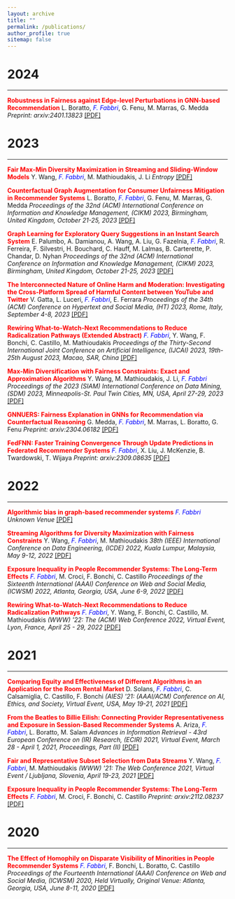 ```yaml
---
layout: archive
title: ""
permalink: /publications/
author_profile: true
sitemap: false
---
```



2024
===
***

**<span style='color:red'>Robustness in Fairness against Edge-level Perturbations in GNN-based Recommendation</span>** L. Boratto, <i><font color='blue'>F. Fabbri</font></i>, G. Fenu, M. Marras, G. Medda
*Preprint: arxiv:2401.13823* [[PDF]](https://arxiv.org/pdf/2401.13823)

2023
===
***

**<span style='color:red'>Fair Max-Min Diversity Maximization in Streaming and Sliding-Window Models</span>** Y. Wang, <i><font color='blue'>F. Fabbri</font></i>, M. Mathioudakis, J. Li
*Entropy* [[PDF]](https://www.mdpi.com/1099-4300/25/7/1066)

**<span style='color:red'>Counterfactual Graph Augmentation for Consumer Unfairness Mitigation in Recommender Systems</span>** L. Boratto, <i><font color='blue'>F. Fabbri</font></i>, G. Fenu, M. Marras, G. Medda
*Proceedings of the 32nd (ACM) International Conference on Information and Knowledge Management, (CIKM) 2023, Birmingham, United Kingdom, October 21-25, 2023* [[PDF]](https://arxiv.org/pdf/2308.12083.pdf)

**<span style='color:red'>Graph Learning for Exploratory Query Suggestions in an Instant Search System</span>** E. Palumbo, A. Damianou, A. Wang, A. Liu, G. Fazelnia, <i><font color='blue'>F. Fabbri</font></i>, R. Ferreira, F. Silvestri, H. Bouchard, C. Hauff, M. Lalmas, B. Carterette, P. Chandar, D. Nyhan
*Proceedings of the 32nd (ACM) International Conference on Information and Knowledge Management, (CIKM) 2023, Birmingham, United Kingdom, October 21-25, 2023* [[PDF]](https://dl.acm.org/doi/abs/10.1145/3583780.3615481)

**<span style='color:red'>The Interconnected Nature of Online Harm and Moderation: Investigating the Cross-Platform Spread of Harmful Content between YouTube and Twitter</span>** V. Gatta, L. Luceri, <i><font color='blue'>F. Fabbri</font></i>, E. Ferrara
*Proceedings of the 34th (ACM) Conference on Hypertext and Social Media, (HT) 2023, Rome, Italy, September 4-8, 2023* [[PDF]](https://dl.acm.org/doi/pdf/10.1145/3603163.3609058)

**<span style='color:red'>Rewiring What-to-Watch-Next Recommendations to Reduce Radicalization Pathways (Extended Abstract)</span>** <i><font color='blue'>F. Fabbri</font></i>, Y. Wang, F. Bonchi, C. Castillo, M. Mathioudakis
*Proceedings of the Thirty-Second International Joint Conference on Artificial Intelligence, (IJCAI) 2023, 19th-25th August 2023, Macao, SAR, China* [[PDF]](https://www.ijcai.org/proceedings/2023/0715.pdf)

**<span style='color:red'>Max-Min Diversification with Fairness Constraints: Exact and Approximation Algorithms</span>** Y. Wang, M. Mathioudakis, J. Li, <i><font color='blue'>F. Fabbri</font></i>
*Proceedings of the 2023 (SIAM) International Conference on Data Mining, (SDM) 2023, Minneapolis-St. Paul Twin Cities, MN, USA, April 27-29, 2023* [[PDF]](https://arxiv.org/pdf/2208.00194.pdf)

**<span style='color:red'>GNNUERS: Fairness Explanation in GNNs for Recommendation via Counterfactual Reasoning</span>** G. Medda, <i><font color='blue'>F. Fabbri</font></i>, M. Marras, L. Boratto, G. Fenu
*Preprint: arxiv:2304.06182* [[PDF]](https://arxiv.org/pdf/2304.06182.pdf)

**<span style='color:red'>FedFNN: Faster Training Convergence Through Update Predictions in Federated Recommender Systems</span>** <i><font color='blue'>F. Fabbri</font></i>, X. Liu, J. McKenzie, B. Twardowski, T. Wijaya
*Preprint: arxiv:2309.08635* [[PDF]](nan)

2022
===
***

**<span style='color:red'>Algorithmic bias in graph-based recommender systems</span>** <i><font color='blue'>F. Fabbri</font></i>
*Unknown Venue* [[PDF]](https://repositori.upf.edu/handle/10230/54794)

**<span style='color:red'>Streaming Algorithms for Diversity Maximization with Fairness Constraints</span>** Y. Wang, <i><font color='blue'>F. Fabbri</font></i>, M. Mathioudakis
*38th (IEEE) International Conference on Data Engineering, (ICDE) 2022, Kuala Lumpur, Malaysia, May 9-12, 2022* [[PDF]](https://arxiv.org/pdf/2208.00194.pdf)

**<span style='color:red'>Exposure Inequality in People Recommender Systems: The Long-Term Effects</span>** <i><font color='blue'>F. Fabbri</font></i>, M. Croci, F. Bonchi, C. Castillo
*Proceedings of the Sixteenth International (AAAI) Conference on Web and Social Media, (ICWSM) 2022, Atlanta, Georgia, USA, June 6-9, 2022* [[PDF]](https://ojs.aaai.org/index.php/ICWSM/article/view/19284)

**<span style='color:red'>Rewiring What-to-Watch-Next Recommendations to Reduce Radicalization Pathways</span>** <i><font color='blue'>F. Fabbri</font></i>, Y. Wang, F. Bonchi, C. Castillo, M. Mathioudakis
*(WWW) '22: The (ACM) Web Conference 2022, Virtual Event, Lyon, France, April 25 - 29, 2022* [[PDF]](https://arxiv.org/pdf/2202.00640.pdf)

2021
===
***

**<span style='color:red'>Comparing Equity and Effectiveness of Different Algorithms in an Application for the Room Rental Market</span>** D. Solans, <i><font color='blue'>F. Fabbri</font></i>, C. Calsamiglia, C. Castillo, F. Bonchi
*(AIES) '21: (AAAI/ACM) Conference on AI, Ethics, and Society, Virtual Event, USA, May 19-21, 2021* [[PDF]](https://dl.acm.org/doi/abs/10.1145/3461702.3462600)

**<span style='color:red'>From the Beatles to Billie Eilish: Connecting Provider Representativeness and Exposure in Session-Based Recommender Systems</span>** A. Ariza, <i><font color='blue'>F. Fabbri</font></i>, L. Boratto, M. Salam
*Advances in Information Retrieval - 43rd European Conference on (IR) Research, (ECIR) 2021, Virtual Event, March 28 - April 1, 2021, Proceedings, Part (II)* [[PDF]](https://link.springer.com/chapter/10.1007/978-3-030-72240-1_16)

**<span style='color:red'>Fair and Representative Subset Selection from Data Streams</span>** Y. Wang, <i><font color='blue'>F. Fabbri</font></i>, M. Mathioudakis
*(WWW) '21: The Web Conference 2021, Virtual Event / Ljubljana, Slovenia, April 19-23, 2021* [[PDF]](https://arxiv.org/pdf/2010.04412.pdf)

**<span style='color:red'>Exposure Inequality in People Recommender Systems: The Long-Term Effects</span>** <i><font color='blue'>F. Fabbri</font></i>, M. Croci, F. Bonchi, C. Castillo
*Preprint: arxiv:2112.08237* [[PDF]]()

2020
===
***

**<span style='color:red'>The Effect of Homophily on Disparate Visibility of Minorities in People Recommender Systems</span>** <i><font color='blue'>F. Fabbri</font></i>, F. Bonchi, L. Boratto, C. Castillo
*Proceedings of the Fourteenth International (AAAI) Conference on Web and Social Media, (ICWSM) 2020, Held Virtually, Original Venue: Atlanta, Georgia, USA, June 8-11, 2020* [[PDF]](https://ojs.aaai.org/index.php/ICWSM/article/view/7288)
